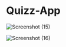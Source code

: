 # Quizz-App

![Screenshot (15)](https://user-images.githubusercontent.com/68656122/120135582-37f34880-c1ee-11eb-8063-84b249623761.png)

![Screenshot (16)](https://user-images.githubusercontent.com/68656122/120135590-3aee3900-c1ee-11eb-8aba-939384cc5ba5.png)
